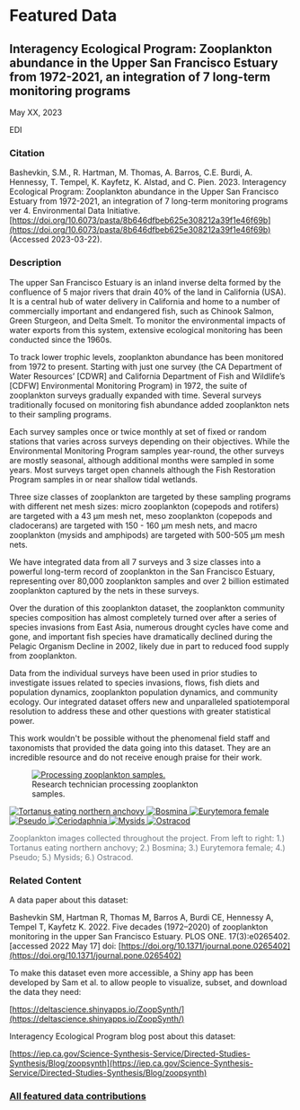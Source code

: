 # Featured Data

## Interagency Ecological Program: Zooplankton abundance in the Upper San Francisco Estuary from 1972-2021, an integration of 7 long-term monitoring programs

May XX, 2023

EDI

### Citation

Bashevkin, S.M., R. Hartman, M. Thomas, A. Barros, C.E. Burdi, A. Hennessy, T. Tempel, K. Kayfetz, K. Alstad, and C. Pien. 2023. Interagency Ecological Program: Zooplankton abundance in the Upper San Francisco Estuary from 1972-2021, an integration of 7 long-term monitoring programs ver 4. Environmental Data Initiative. [https://doi.org/10.6073/pasta/8b646dfbeb625e308212a39f1e46f69b](https://doi.org/10.6073/pasta/8b646dfbeb625e308212a39f1e46f69b) (Accessed 2023-03-22).

### Description

The upper San Francisco Estuary is an inland inverse delta formed by the confluence of 5 major rivers that drain 40% of the land in California (USA). It is a central hub of water delivery in California and home to a number of commercially important and endangered fish, such as Chinook Salmon, Green Sturgeon, and Delta Smelt. To monitor the environmental impacts of water exports from this system, extensive ecological monitoring has been conducted since the 1960s. 

To track lower trophic levels, zooplankton abundance has been monitored from 1972 to present. Starting with just one survey (the CA Department of Water Resources’ [CDWR] and California Department of Fish and Wildlife’s [CDFW] Environmental Monitoring Program) in 1972, the suite of zooplankton surveys gradually expanded with time. Several surveys traditionally focused on monitoring fish abundance added zooplankton nets to their sampling programs.

Each survey samples once or twice monthly at set of fixed or random stations that varies across surveys depending on their objectives. While the Environmental Monitoring Program samples year-round, the other surveys are mostly seasonal, although additional months were sampled in some years. Most surveys target open channels although the Fish Restoration Program samples in or near shallow tidal wetlands. 

Three size classes of zooplankton are targeted by these sampling programs with different net mesh sizes: micro zooplankton (copepods and rotifers) are targeted with a 43 µm mesh net, meso zooplankton (copepods and cladocerans) are targeted with 150 - 160 µm mesh nets, and macro zooplankton (mysids and amphipods) are targeted with 500-505 µm mesh nets. 

We have integrated data from all 7 surveys and 3 size classes into a powerful long-term record of zooplankton in the San Francisco Estuary, representing over 80,000 zooplankton samples and over 2 billion estimated zooplankton captured by the nets in these surveys.

Over the duration of this zooplankton dataset, the zooplankton community species composition has almost completely turned over after a series of species invasions from East Asia, numerous drought cycles have come and gone, and important fish species have dramatically declined during the Pelagic Organism Decline in 2002, likely due in part to reduced food supply from zooplankton. 

Data from the individual surveys have been used in prior studies to investigate issues related to species invasions, flows, fish diets and population dynamics, zooplankton population dynamics, and community ecology. Our integrated dataset offers new and unparalleled spatiotemporal resolution to address these and other questions with greater statistical power.

This work wouldn't be possible without the phenomenal field staff and taxonomists that provided the data going into this dataset. They are an incredible resource and do not receive enough praise for their work.

<div class="figure_featured" style="width: 75%;">
   <figure>
     <a href="/static/images/featured_data/dwr-1.jpg">
       <img src="/static/images/featured_data/dwr-1.jpg" alt="Processing zooplankton samples."/>
     </a>
     <figcaption class="figure-caption">Research technician processing zooplankton samples.</figcaption>
   </figure>
</div>

<div>
  <div class="gallery">
    <a href="/static/images/featured_data/Tortanus eating northern anchovy.jpg">
      <img id="pickme" src="/static/images/featured_data/Tortanus eating northern anchovy.jpg" alt="Tortanus eating northern anchovy">
    </a>
    <a href="/static/images/featured_data/Bosmina.jpg">
      <img src="/static/images/featured_data/Bosmina.jpg" alt="Bosmina">
    </a>
    <a href="/static/images/featured_data/FallX2_02002_EurytemoraFemale_442.jpg">
      <img src="/static/images/featured_data/FallX2_02002_EurytemoraFemale_442.jpg" alt="Eurytemora female">
    </a>
    <a href="/static/images/featured_data/FallX2_02002Pseudo_429.jpg">
      <img src="/static/images/featured_data/FallX2_02002Pseudo_429.jpg" alt="Pseudo">
    </a>
    <a href="/static/images/featured_data/FX2_0459_Ceriodaphnia_739.jpg">
      <img src="/static/images/featured_data/FX2_0459_Ceriodaphnia_739.jpg" alt="Ceriodaphnia">
    </a>
    <a href="/static/images/featured_data/Mysids_258.jpg">
      <img src="/static/images/featured_data/Mysids_258.jpg" alt="Mysids">
    </a>
    <a href="/static/images/featured_data/Ostracod.jpg">
      <img src="/static/images/featured_data/Ostracod.jpg" alt="Ostracod">
    </a>
  </div>
  <div>
    <p class="figure-caption" style="color: #6c757d">Zooplankton images collected throughout the project. From left to right: 1.) Tortanus eating northern anchovy; 2.) Bosmina; 3.) Eurytemora female; 4.) Pseudo; 5.) Mysids; 6.) Ostracod.</p>
  </div>
</div>

### Related Content

A data paper about this dataset:

Bashevkin SM, Hartman R, Thomas M, Barros A, Burdi CE, Hennessy A, Tempel T, Kayfetz K. 2022. Five decades (1972–2020) of zooplankton monitoring in the upper San Francisco Estuary. PLOS ONE. 17(3):e0265402.[accessed 2022 May 17] doi: [https://doi.org/10.1371/journal.pone.0265402](https://doi.org/10.1371/journal.pone.0265402)

To make this dataset even more accessible, a Shiny app has been developed by Sam et al. to allow people to visualize, subset, and download the data they need: 

[https://deltascience.shinyapps.io/ZoopSynth/](https://deltascience.shinyapps.io/ZoopSynth/)

Interagency Ecological Program blog post about this dataset: 

[https://iep.ca.gov/Science-Synthesis-Service/Directed-Studies-Synthesis/Blog/zoopsynth](https://iep.ca.gov/Science-Synthesis-Service/Directed-Studies-Synthesis/Blog/zoopsynth)

### [All featured data contributions](/templates/featured/featured-grid)
